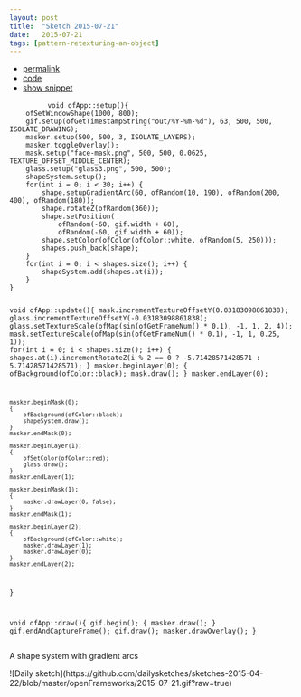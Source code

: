 ```yaml
---
layout: post
title:  "Sketch 2015-07-21"
date:   2015-07-21
tags: [pattern-retexturing-an-object]
---
```

<div class="code">
    <ul>
		<li><a href="{% post_url 2015-07-21-sketch %}">permalink</a></li>
		<li><a href="https://github.com/dailysketches/dailySketches/tree/master/sketches/2015-07-21">code</a></li>
		<li><a href="#" class="snippet-button">show snippet</a></li>
	</ul>
    <pre class="snippet">
        <code class="cpp">void ofApp::setup(){
    ofSetWindowShape(1000, 800);
    gif.setup(ofGetTimestampString(&quot;out/%Y-%m-%d&quot;), 63, 500, 500, ISOLATE_DRAWING);
    masker.setup(500, 500, 3, ISOLATE_LAYERS);
    masker.toggleOverlay();
    mask.setup(&quot;face-mask.png&quot;, 500, 500, 0.0625, TEXTURE_OFFSET_MIDDLE_CENTER);
    glass.setup(&quot;glass3.png&quot;, 500, 500);
    shapeSystem.setup();
    for(int i = 0; i &lt; 30; i++) {
        shape.setupGradientArc(60, ofRandom(10, 190), ofRandom(200, 400), ofRandom(180));
        shape.rotateZ(ofRandom(360));
        shape.setPosition(
            ofRandom(-60, gif.width + 60),
            ofRandom(-60, gif.width + 60));
        shape.setColor(ofColor(ofColor::white, ofRandom(5, 250)));
        shapes.push_back(shape);
    }
    for(int i = 0; i &lt; shapes.size(); i++) {
        shapeSystem.add(shapes.at(i));
    }
}

void ofApp::update(){
    mask.incrementTextureOffsetY(0.03183098861838);
    glass.incrementTextureOffsetY(-0.03183098861838);
    glass.setTextureScale(ofMap(sin(ofGetFrameNum() * 0.1), -1, 1, 2, 4));
    mask.setTextureScale(ofMap(sin(ofGetFrameNum() * 0.1), -1, 1, 0.25, 1));
    for(int i = 0; i &lt; shapes.size(); i++) {
        shapes.at(i).incrementRotateZ(i % 2 == 0 ? -5.71428571428571 : 5.71428571428571);
    }
    masker.beginLayer(0);
    {
        ofBackground(ofColor::black);
        mask.draw();
    }
    masker.endLayer(0);
    
    masker.beginMask(0);
    {
        ofBackground(ofColor::black);
        shapeSystem.draw();
    }
    masker.endMask(0);
    
    masker.beginLayer(1);
    {
        ofSetColor(ofColor::red);
        glass.draw();
    }
    masker.endLayer(1);
    
    masker.beginMask(1);
    {
        masker.drawLayer(0, false);
    }
    masker.endMask(1);
    
    masker.beginLayer(2);
    {
        ofBackground(ofColor::white);
        masker.drawLayer(1);
        masker.drawLayer(0);
    }
    masker.endLayer(2);
}

void ofApp::draw(){
    gif.begin();
    {
        masker.draw();
    }
    gif.endAndCaptureFrame();
    gif.draw();
    masker.drawOverlay();
}</code>
    </pre>
</div>
<p class="description">A shape system with gradient arcs</p>
![Daily sketch](https://github.com/dailysketches/sketches-2015-04-22/blob/master/openFrameworks/2015-07-21.gif?raw=true)
